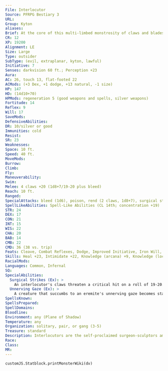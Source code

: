 ```yaml
---
File: Interlocutor
Source: PFRPG Bestiary 3
URL: 
Group: Kyton
aliases: 
Brief: At the core of this multi-limbed monstrosity of claws and blades struggles a glistening mass of veins, organs, and twisted flesh.
CR: 12
XP: 19200
Alignment: LE
Size: Large
Type: outsider
SubType: (evil, extraplanar, kyton, lawful)
Initiative: 7
Senses: darkvision 60 ft.; Perception +23
Aura: 
AC: 26, touch 13, flat-footed 22
ACMods: (+3 Dex, +1 dodge, +13 natural, -1 size)
HP: 147
HD: (14d10+70)
HPMods: regeneration 5 (good weapons and spells, silver weapons)
Fortitude: 14
Reflex: 9
Will: 17
SaveMods: 
DefensiveAbilities: 
DR: 10/silver or good
Immunities: cold
Resist: 
SR: 23
Weaknesses: 
Space: 10 ft.
Speed: 40 ft.
MoveMods: 
Burrow: 
Climb: 
Fly: 
Maneuverability: 
Swim: 
Melee: 4 claws +20 (1d8+7/19-20 plus bleed)
Reach: 10 ft.
Ranged: 
SpecialAttacks: bleed (1d6), poison, rend (2 claws, 1d8+7), surgical strikes, unnerving gaze (30 ft.; DC 22)
SpellLikeAbilities: Spell-Like Abilities (CL 14th; concentration +19)   At Will-bleed (DC 15), plane shift (from the Material Plane to the Plane of Shadow Plane, self only), stabilize   3/day-cure serious wounds, restoration   1/day-breath of life
STR: 24
DEX: 17
CON: 21
INT: 15
WIS: 22
CHA: 20
BAB: 14
CMB: 22
CMD: 36 (38 vs. trip)
Feats: Cleave, Combat Reflexes, Dodge, Improved Initiative, Iron Will, Lightning Reflexes, Power Attack
Skills: Heal +23, Intimidate +22, Knowledge (arcana) +9, Knowledge (local) +9, Knowledge (religion) +9, Knowledge (dungeoneering) +12, Knowledge (nature) +12, Knowledge (planes) +12, Perception +23, Sense Motive +23, Stealth +16
RacialMods: 
Languages: Common, Infernal
SQ: 
SpecialAbilities:
  Surgical Strikes (Ex): >
    An interlocutor's claws threaten a critical hit on a roll of 19-20. On a successful critical hit, that claw deals 2d6 bleed damage rather than 1d6.
  Unnerving Gaze (Ex): >
    A creature that succumbs to an eremite's unnerving gaze becomes staggered for 1 round as it becomes convinced that it recognizes some of its own body parts entangled in the interlocutor's body.
SpellsKnown: 
SpellsPrepared: 
SpellDomains: 
Bloodline: 
Environment: any (Plane of Shadow)
Temperature: any
Organization: solitary, pair, or gang (3-5)
Treasure: standard
Description: Interlocutors are the self-proclaimed surgeon-sculptors among kytons, viewing their practice as more art than medical process. Each victim is a new chance to study the art of pain and sensation through horror-stricken eyes. Their ability to heal the damage they inflict, even to the extent of restoring life to a subject that has only just expired, is perhaps more feared than their eagerness to cut flesh. To an interlocutor's victim, death is a mercy that is rarely offered.  Nowhere is the interlocutor's mastery of flesh more apparent than in their bodies, for their apotheosis from mortal into kyton involves the shedding of useless parts down to a tangle of nerves, veins, and various organs. These are then incorporated into bodies made of semi-living metal fashioned from raw shadowstuff harvested in strange reaches of the Plane of Shadow, giving the kyton a terrifying body. Periodically, an arm or other "leftover" limb is retained by the kyton, but only in the same way someone might retain ownership of a treasured piece of jewelry as a keepsake or memento. Some interlocutors retain nothing of their old bodies of flesh save the brain, nerves, and portions of their circulatory system.  Interlocutors are 9 feet tall and weigh 800 pounds.
Race: 
Class: 
MR: 
---
```

```dataviewjs
customJS.Statblock.printMonsterWiki(dv)
```
